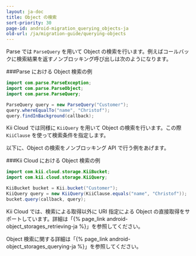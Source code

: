 ```yaml
---
layout: ja-doc
title: Object の検索
sort-priority: 30
page-id: android-migration_querying_objects-ja
old-url: /ja/migration-guide/querying-objects
---
```

Parse では `ParseQuery` を用いて Object の検索を行います。例えばコールバックに検索結果を返すノンブロッキング呼び出しは次のようになります。

###Parse における Object 検索の例
```java
import com.parse.ParseException;
import com.parse.ParseObject;
import com.parse.ParseQuery;

ParseQuery query = new ParseQuery("Customer");
query.whereEqualTo("name", "Christof");
query.findInBackground(callback);
```

Kii Cloud では同様に `KiiQuery` を用いて Object の検索を行います。この際 `KiiClause` を使って検索条件を指定します。

以下に、Object の検索をノンブロッキング API で行う例をあげます。

###Kii Cloud における Object 検索の例
```java
import com.kii.cloud.storage.KiiBucket;
import com.kii.cloud.storage.KiiQuery;

KiiBucket bucket = Kii.bucket("Customer");
KiiQuery query = new KiiQuery(KiiClause.equals("name", "Christof"));
bucket.query(callback, query);
```

Kii Cloud では、検索による取得以外に URI 指定による Object の直接取得をサポートしています。詳細は「{% page_link android-object_storages_retrieving-ja %}」を参照してください。

Object 検索に関する詳細は「{% page_link android-object_storages_querying-ja %}」を参照してください。